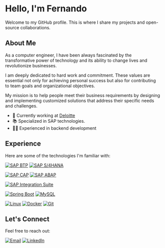 # Hello, I'm Fernando

Welcome to my GitHub profile. This is where I share my projects and open-source collaborations.

## About Me

As a computer engineer, I have been always fascinated by the transformative power of technology and its ability to change lives and revolutionize businesses.

I am deeply dedicated to hard work and commitment. These values are essential not only for achieving personal success but also for contributing to team goals and organizational objectives.

My mission is to help people meet their business requirements by designing and implementing customized solutions that address their specific needs and challenges.

- 💼 Currently working at [Deloitte](https://www.deloitte.com/)
- 📚 Specialized in SAP technologies.
- 👨‍💻 Experienced in backend development

## Experience

Here are some of the technologies I'm familiar with:

[![SAP BTP](https://img.shields.io/badge/SAP%20BTP-0FAAFF?style=for-the-badge&logo=sap&logoColor=white)](https://www.sap.com/products/technology-platform.html)
[![SAP S/4HANA](https://img.shields.io/badge/SAP%20S%2F4HANA-0FAAFF?style=for-the-badge&logo=sap&logoColor=white)](https://www.sap.com/products/erp/s4hana.html)

[![SAP CAP](https://img.shields.io/badge/SAP%20CAP-0FAAFF?style=for-the-badge&logo=sap&logoColor=white)](https://www.sap.com/products/technology-platform/developer-tools.html)
[![SAP ABAP](https://img.shields.io/badge/SAP%20ABAP-0FAAFF?style=for-the-badge&logo=sap&logoColor=white)](https://www.sap.com/products/technology-platform/abap.html)

[![SAP Integration Suite](https://img.shields.io/badge/SAP%20Integration%20Suite-0FAAFF?style=for-the-badge&logo=sap&logoColor=white)](https://www.sap.com/products/technology-platform/integration-suite.html)

[![Spring Boot](https://img.shields.io/badge/Spring%20Boot-6DB33F?style=for-the-badge&logo=spring&logoColor=white)](https://spring.io/projects/spring-boot)
[![MySQL](https://img.shields.io/badge/MySQL-4479A1?style=for-the-badge&logo=mysql&logoColor=white)](https://www.mysql.com/)

[![Linux](https://img.shields.io/badge/Linux-FCC624?style=for-the-badge&logo=linux&logoColor=black)](https://www.linux.org/)
[![Docker](https://img.shields.io/badge/Docker-384d54?style=for-the-badge&logo=Docker&logoColor=0db7ed)](https://www.docker.com/)
[![Git](https://img.shields.io/badge/Git-F05032?style=for-the-badge&logo=git&logoColor=white)](https://git-scm.com/)

## Let's Connect

Feel free to reach out:

[![Email](https://img.shields.io/badge/Email-D14836?style=for-the-badge&logo=gmail&logoColor=white)](mailto:RBFernando99@gmail.com)
[![LinkedIn](https://img.shields.io/badge/LinkedIn-0A66C2?style=for-the-badge&logo=linkedin&logoColor=white)](https://www.linkedin.com/in/RBFernando99/)
